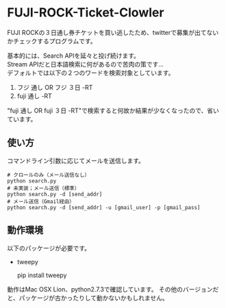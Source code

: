 FUJI-ROCK-Ticket-Clowler
========================

FUJI ROCKの３日通し券チケットを買い逃したため、twitterで募集が出てないかチェックするプログラムです。

基本的には、Search APIを延々と投げ続けます。  
Stream APIだと日本語検索に何があるので苦肉の策です…  
デフォルトでは以下の２つのワードを検索対象としています。

1. フジ 通し OR フジ ３日 -RT
2. fuji 通し -RT

"fuji 通し OR fuji ３日 -RT"で検索すると何故か結果が少なくなったので、省いています。

使い方
------
コマンドライン引数に応じてメールを送信します。

    # クロールのみ（メール送信なし）
    python search.py
    # 未実装；メール送信（標準）
    python search.py -d [send_addr]
    # メール送信（Gmail経由）
    python search.py -d [send_addr] -u [gmail_user] -p [gmail_pass]
    

動作環境
--------
以下のパッケージが必要です。

+ tweepy

    pip install tweepy

動作はMac OSX Lion、python2.7.3で確認しています。
その他のバージョンだと、パッケージが古かったりして動かないかもしれません。
